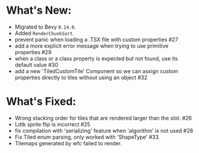 # What's New:

- Migrated to Bevy `0.14.0`.
- Added `RenderChunkSort`.
- prevent panic when loading a .TSX file with custom properties #27
- add a more explicit error message when trying to use primitive properties #29
- when a class or a class property is expected but not found, use its default value #30
- add a new 'TiledCustomTile' Component so we can assign custom properties directly to tiles without using an object #32

# What's Fixed:

- Wrong stacking order for tiles that are rendered larger than the slot. #26
- Ldtk sprite flip is incorrect #25
- fix compilation with 'serializing' feature when 'algorithm' is not used #28
- Fix Tiled enum parsing, only worked with 'ShapeType' #33
- Tilemaps generated by wfc failed to render.
